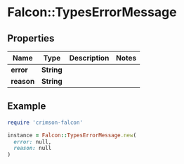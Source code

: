 # Falcon::TypesErrorMessage

## Properties

| Name | Type | Description | Notes |
| ---- | ---- | ----------- | ----- |
| **error** | **String** |  |  |
| **reason** | **String** |  |  |

## Example

```ruby
require 'crimson-falcon'

instance = Falcon::TypesErrorMessage.new(
  error: null,
  reason: null
)
```

